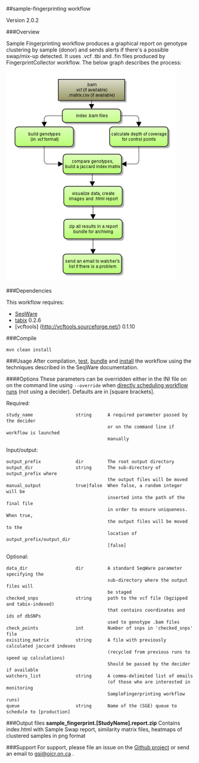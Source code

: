 ##sample-fingerprinting workflow

Version 2.0.2

###Overview

Sample Fingerprinting workflow produces a graphical report on genotype clustering by sample (donor) and sends alerts if there's a possible swap/mix-up detected. It uses .vcf .tbi and .fin files produced by FingerprintCollector workflow. The below graph describes the process:

![sample-fingerprinting flowchart](docs/SampleFingerprinting_specs.png)

###Dependencies

This workflow requires:

* [SeqWare](http://seqware.github.io/)
* [tabix](http://sourceforge.net/projects/samtools/files/tabix/) 0.2.6
* [vcftools] (http://vcftools.sourceforge.net/) 0.1.10

###Compile

```
mvn clean install
```

###Usage
After compilation, [test](http://seqware.github.io/docs/3-getting-started/developer-tutorial/#testing-the-workflow), [bundle](http://seqware.github.io/docs/3-getting-started/developer-tutorial/#packaging-the-workflow-into-a-workflow-bundle) and [install](http://seqware.github.io/docs/3-getting-started/admin-tutorial/#how-to-install-a-workflow) the workflow using the techniques described in the SeqWare documentation.

####Options
These parameters can be overridden either in the INI file on on the command line using `--override` when [directly scheduling workflow runs](http://seqware.github.io/docs/3-getting-started/user-tutorial/#listing-available-workflows-and-their-parameters) (not using a decider). Defaults are in [square brackets].

Required:

    study_name                string      A required parameter passed by the decider
                                          or on the command line if workflow is launched
                                          manually

Input/output:

    output_prefix             dir         The root output directory
    output_dir                string      The sub-directory of output_prefix where 
                                          the output files will be moved
    manual_output             true|false  When false, a random integer will be 
                                          inserted into the path of the final file 
                                          in order to ensure uniqueness. When true,
                                          the output files will be moved to the 
                                          location of output_prefix/output_dir
                                          [false]

Optional:

    data_dir                  dir         A standard SeqWare parameter specifying the
                                          sub-directory where the output files will 
                                          be staged
    checked_snps              string      path to the vcf file (bgzipped and tabix-indexed)
                                          that contains coordinates and ids of dbSNPs
                                          used to genotype .bam files
    check_points              int         Number of snps in 'checked_snps' file
    exisiting_matrix          string      A file with previously calculated jaccard indexes 
                                          (recycled from previous runs to speed up calculations)
                                          Should be passed by the decider if available
    watchers_list             string      A comma-delimited list of emails 
                                          (of those who are interested in monitoring 
                                          SampleFingerprinting workflow runs)
    queue                     string      Name of the (SGE) queue to schedule to [production]



###Output files
**sample_fingerprint.[StudyName].report.zip**
Contains index.html with Sample Swap report, similarity matrix files, heatmaps of clustered samples in png format

###Support
For support, please file an issue on the [Github project](https://github.com/oicr-gsi) or send an email to gsi@oicr.on.ca .
